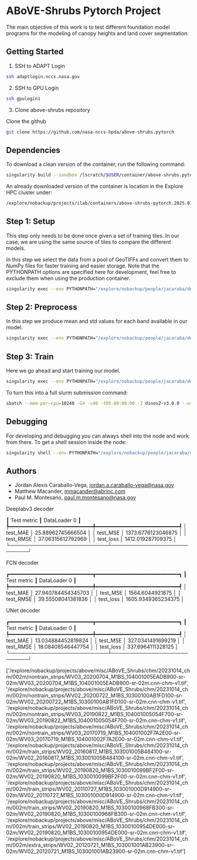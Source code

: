 # ABoVE-Shrubs Pytorch Project

The main objective of this work is to test different foundation model programs
for the modeling of canopy heights and land cover segmentation.

## Getting Started

1. SSH to ADAPT Login

```bash
ssh adaptlogin.nccs.nasa.gov
```

2. SSH to GPU Login

```bash
ssh gpulogin1
```

3. Clone above-shrubs repository

Clone the github 

```bash
git clone https://github.com/nasa-nccs-hpda/above-shrubs.pytorch
```

## Dependencies

To download a clean version of the container, run the following command:

```bash
singularity build --sandbox /lscratch/$USER/container/above-shrubs.pytorch docker://nasanccs/above-shrubs.pytorch:latest
```

An already downloaded version of the container is location in the Explore HPC cluster under:

```bash
/explore/nobackup/projects/ilab/containers/above-shrubs-pytorch.2025.01
```

## Step 1: Setup

This step only needs to be done once given a set of training tiles. In our case, we are
using the same source of tiles to compare the different models.

In this step we select the data from a pool of GeoTIFFs and convert them to NumPy files
for faster training and easier storage. Note that the PYTHONPATH options are specified
here for development, feel free to exclude them when using the production container.

```bash
singularity exec --env PYTHONPATH="/explore/nobackup/people/jacaraba/development/above-shrubs.pytorch" --nv -B $NOBACKUP,/explore/nobackup/people,/explore/nobackup/projects /explore/nobackup/projects/ilab/containers/above-shrubs-pytorch.2025.01 python /explore/nobackup/people/jacaraba/development/above-shrubs.pytorch/above_shrubs/view/chm_pipeline_cli.py --config-file /explore/nobackup/people/jacaraba/development/above-shrubs.pytorch/projects/chm/configs/above_shrubs_chm_dev.yaml --step setup
```

## Step 2: Preprocess

In this step we produce mean and std values for each band available in our model.

```bash
singularity exec --env PYTHONPATH="/explore/nobackup/people/jacaraba/development/above-shrubs.pytorch" --nv -B $NOBACKUP,/explore/nobackup/people,/explore/nobackup/projects /explore/nobackup/projects/ilab/containers/above-shrubs-pytorch.2025.01 python /explore/nobackup/people/jacaraba/development/above-shrubs.pytorch/above_shrubs/view/chm_pipeline_cli.py --config-file /explore/nobackup/people/jacaraba/development/above-shrubs.pytorch/projects/chm/configs/above_shrubs_chm_dev.yaml --step preprocess
```

## Step 3: Train

Here we go ahead and start training our model.

```bash
singularity exec --env PYTHONPATH="/explore/nobackup/people/jacaraba/development/above-shrubs.pytorch" --nv -B $NOBACKUP,/explore/nobackup/people,/explore/nobackup/projects /explore/nobackup/projects/ilab/containers/above-shrubs-pytorch.2025.01 python /explore/nobackup/people/jacaraba/development/above-shrubs.pytorch/above_shrubs/view/chm_pipeline_cli.py --config-file /explore/nobackup/people/jacaraba/development/above-shrubs.pytorch/projects/chm/configs/above_shrubs_chm_dev.yaml --step train
```

To turn this into a full slurm submission command:

```bash
sbatch --mem-per-cpu=10240 -G4 -c40 -t05-00:00:00 -J dinov2-v3.0.0 --wrap="singularity exec --env PYTHONPATH=/explore/nobackup/people/jacaraba/development/above-shrubs.pytorch --nv -B $NOBACKUP,/explore/nobackup/people,/explore/nobackup/projects /explore/nobackup/projects/ilab/containers/above-shrubs-pytorch.2025.01 python /explore/nobackup/people/jacaraba/development/above-shrubs/above_shrubs/view/chm_pipeline_cnn.py -c /explore/nobackup/projects/above/misc/ABoVE_Shrubs/development/configs/above_shrubs_chm_dinov2_rs.yaml -s train"
```

## Debugging

For developing and debugging you can always shell into the node and work from there. To get
a shell session inside the node:

```bash
singularity shell --env PYTHONPATH="/explore/nobackup/people/jacaraba/development/above-shrubs.pytorch" --nv -B $NOBACKUP,/explore/nobackup/people,/explore/nobackup/projects /explore/nobackup/projects/ilab/containers/above-shrubs-pytorch.2025.01
```

## Authors

- Jordan Alexis Caraballo-Vega, jordan.a.caraballo-vega@nasa.gov
- Matthew Macander, mmacander@abrinc.com
- Paul M. Montesano, paul.m.montesano@nasa.gov



Deeplabv3 decoder

┃        Test metric        ┃       DataLoader 0        ┃
┡━━━━━━━━━━━━━━━━━━━━━━━━━━━╇━━━━━━━━━━━━━━━━━━━━━━━━━━━┩
│         test_MAE          │     25.88962745666504     │
│         test_MSE          │    1373.6776123046875     │
│         test_RMSE         │     37.06315612792969     │
│         test_loss         │     1412.019287109375     │
└───────────────────────────┴───────────────────────────┘

FCN decoder

┏━━━━━━━━━━━━━━━━━━━━━━━━━━━┳━━━━━━━━━━━━━━━━━━━━━━━━━━━┓
┃        Test metric        ┃       DataLoader 0        ┃
┡━━━━━━━━━━━━━━━━━━━━━━━━━━━╇━━━━━━━━━━━━━━━━━━━━━━━━━━━┩
│         test_MAE          │    27.940784454345703     │
│         test_MSE          │      1564.6044921875      │
│         test_RMSE         │     39.55508041381836     │
│         test_loss         │    1605.9349365234375     │



UNet decoder

┏━━━━━━━━━━━━━━━━━━━━━━━━━━━┳━━━━━━━━━━━━━━━━━━━━━━━━━━━┓
┃        Test metric        ┃       DataLoader 0        ┃
┡━━━━━━━━━━━━━━━━━━━━━━━━━━━╇━━━━━━━━━━━━━━━━━━━━━━━━━━━┩
│         test_MAE          │    13.034884452819824     │
│         test_MSE          │     327.0341491699219     │
│         test_RMSE         │     18.08408546447754     │
│         test_loss         │     337.6964111328125     │
└───────────────────────────┴───────────────────────────┘


['/explore/nobackup/projects/above/misc/ABoVE_Shrubs/chm/20231014_chm/002m/nontrain_strips/WV03_20200704_M1BS_104001005EADB900-sr-02m/WV03_20200704_M1BS_104001005EADB900-sr-02m.cnn-chm-v1.tif',
 '/explore/nobackup/projects/above/misc/ABoVE_Shrubs/chm/20231014_chm/002m/nontrain_strips/WV02_20200722_M1BS_10300100AB1FD100-sr-02m/WV02_20200722_M1BS_10300100AB1FD100-sr-02m.cnn-chm-v1.tif',
 '/explore/nobackup/projects/above/misc/ABoVE_Shrubs/chm/20231014_chm/002m/nontrain_strips/WV03_20190822_M1BS_104001005054F700-sr-02m/WV03_20190822_M1BS_104001005054F700-sr-02m.cnn-chm-v1.tif',
 '/explore/nobackup/projects/above/misc/ABoVE_Shrubs/chm/20231014_chm/002m/nontrain_strips/WV03_20170719_M1BS_104001002F7A2E00-sr-02m/WV03_20170719_M1BS_104001002F7A2E00-sr-02m.cnn-chm-v1.tif',
 '/explore/nobackup/projects/above/misc/ABoVE_Shrubs/chm/20231014_chm/002m/train_strips/WV02_20160817_M1BS_103001005B484100-sr-02m/WV02_20160817_M1BS_103001005B484100-sr-02m.cnn-chm-v1.tif',
 '/explore/nobackup/projects/above/misc/ABoVE_Shrubs/chm/20231014_chm/002m/train_strips/WV02_20190820_M1BS_1030010099BF2F00-sr-02m/WV02_20190820_M1BS_1030010099BF2F00-sr-02m.cnn-chm-v1.tif',
 '/explore/nobackup/projects/above/misc/ABoVE_Shrubs/chm/20231014_chm/002m/train_strips/WV02_20110727_M1BS_103001000D914900-sr-02m/WV02_20110727_M1BS_103001000D914900-sr-02m.cnn-chm-v1.tif',
 '/explore/nobackup/projects/above/misc/ABoVE_Shrubs/chm/20231014_chm/002m/train_strips/WV02_20190820_M1BS_10300100968FB300-sr-02m/WV02_20190820_M1BS_10300100968FB300-sr-02m.cnn-chm-v1.tif',
 '/explore/nobackup/projects/above/misc/ABoVE_Shrubs/chm/20231014_chm/002m/train_strips/WV02_20190820_M1BS_10300100954DE000-sr-02m/WV02_20190820_M1BS_10300100954DE000-sr-02m.cnn-chm-v1.tif',
 '/explore/nobackup/projects/above/misc/ABoVE_Shrubs/chm/20231014_chm/002m/extra_strips/WV02_20120721_M1BS_103001001AB23900-sr-02m/WV02_20120721_M1BS_103001001AB23900-sr-02m.cnn-chm-v1.tif']